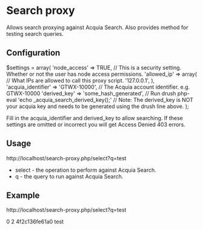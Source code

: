Search proxy
======

Allows search proxying against Acquia Search. Also provides method for
testing search queries.


Configuration
-------------

  $settings = array(
    'node_access' => TRUE, // This is a security setting. Whether or not the user has node access permissions.
    'allowed_ip' => array( // What IPs are allowed to call this proxy script.
      '127.0.0.1',
    ),
    'acquia_identifier' => 'GTWX-10000', // The Acquia account identifier. e.g. GTWX-10000
    'derived_key' => 'some_hash_generated', // Run drush php-eval 'echo _acquia_search_derived_key();'
    // Note: The derived_key is NOT your acquia key and needs to be generated using the drush line above.
  );

Fill in the acquia_identifier and derived_key to allow searching. If these settings are omitted or incorrect
you will get Access Denied 403 errors.

Usage
-----

http://localhost/search-proxy.php/select?q=test

* select - the operation to perform against Acquia Search.
* q - the query to run against Acquia Search.


Example
-------

http://localhost/search-proxy.php/select?q=test
    
  <response>
    <lst name="responseHeader">
      <int name="status">0</int>
      <int name="QTime">2</int>
      <lst name="params">
        <str name="request_id">4f2c136fe61a0</str>
        <str name="q">test</str>
      </lst>
    </lst>
    <result name="response" numFound="0" start="0"/>
    <lst name="highlighting"/>
  </response>
